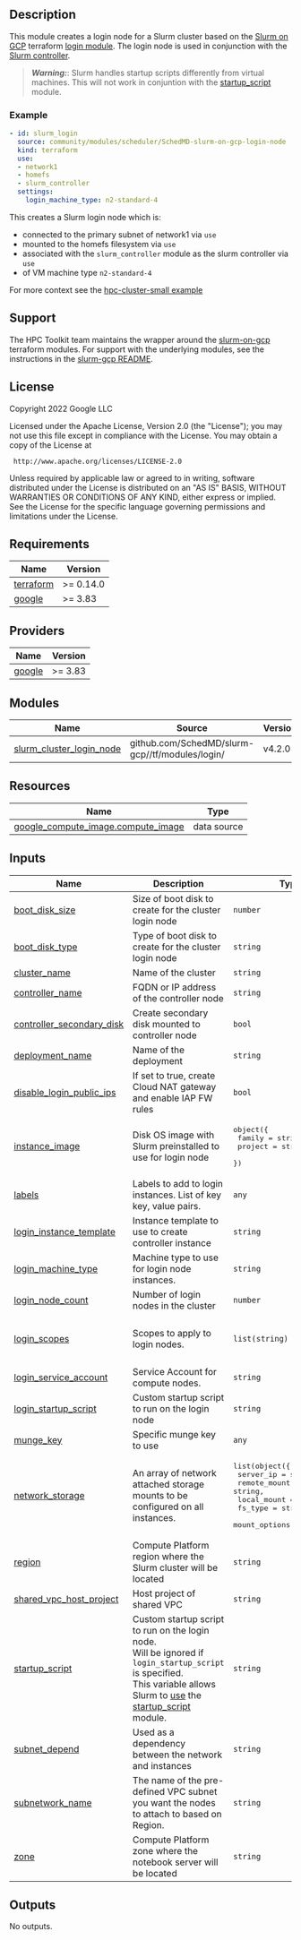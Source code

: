 ## Description

This module creates a login node for a Slurm cluster based on the
[Slurm on GCP][slurm-on-gcp] terraform [login module][login-module]. The login
node is used in conjunction with the
[Slurm controller](../SchedMD-slurm-on-gcp-controller).

> **_Warning:_**: Slurm handles startup scripts differently from virtual
> machines. This will not work in conjuntion with the
> [startup_script](../../../scripts/startup-script/README.md) module.

[login-module]: https://github.com/SchedMD/slurm-gcp/tree/master/tf/modules/login

### Example

```yaml
- id: slurm_login
  source: community/modules/scheduler/SchedMD-slurm-on-gcp-login-node
  kind: terraform
  use:
  - network1
  - homefs
  - slurm_controller
  settings:
    login_machine_type: n2-standard-4
```

This creates a Slurm login node which is:

* connected to the primary subnet of network1 via `use`
* mounted to the homefs filesystem via `use`
* associated with the `slurm_controller` module as the slurm controller via
  `use`
* of VM machine type `n2-standard-4`

For more context see the
[hpc-cluster-small example](../../../../examples/hpc-cluster-small.yaml)

## Support
The HPC Toolkit team maintains the wrapper around the [slurm-on-gcp] terraform
modules. For support with the underlying modules, see the instructions in the
[slurm-gcp README][slurm-gcp-readme].

[slurm-on-gcp]: https://github.com/SchedMD/slurm-gcp
[slurm-gcp-readme]: https://github.com/SchedMD/slurm-gcp#slurm-on-google-cloud-platform

## License

<!-- BEGINNING OF PRE-COMMIT-TERRAFORM DOCS HOOK -->
Copyright 2022 Google LLC

Licensed under the Apache License, Version 2.0 (the "License");
you may not use this file except in compliance with the License.
You may obtain a copy of the License at

     http://www.apache.org/licenses/LICENSE-2.0

Unless required by applicable law or agreed to in writing, software
distributed under the License is distributed on an "AS IS" BASIS,
WITHOUT WARRANTIES OR CONDITIONS OF ANY KIND, either express or implied.
See the License for the specific language governing permissions and
limitations under the License.

## Requirements

| Name | Version |
|------|---------|
| <a name="requirement_terraform"></a> [terraform](#requirement\_terraform) | >= 0.14.0 |
| <a name="requirement_google"></a> [google](#requirement\_google) | >= 3.83 |

## Providers

| Name | Version |
|------|---------|
| <a name="provider_google"></a> [google](#provider\_google) | >= 3.83 |

## Modules

| Name | Source | Version |
|------|--------|---------|
| <a name="module_slurm_cluster_login_node"></a> [slurm\_cluster\_login\_node](#module\_slurm\_cluster\_login\_node) | github.com/SchedMD/slurm-gcp//tf/modules/login/ | v4.2.0 |

## Resources

| Name | Type |
|------|------|
| [google_compute_image.compute_image](https://registry.terraform.io/providers/hashicorp/google/latest/docs/data-sources/compute_image) | data source |

## Inputs

| Name | Description | Type | Default | Required |
|------|-------------|------|---------|:--------:|
| <a name="input_boot_disk_size"></a> [boot\_disk\_size](#input\_boot\_disk\_size) | Size of boot disk to create for the cluster login node | `number` | `20` | no |
| <a name="input_boot_disk_type"></a> [boot\_disk\_type](#input\_boot\_disk\_type) | Type of boot disk to create for the cluster login node | `string` | `"pd-standard"` | no |
| <a name="input_cluster_name"></a> [cluster\_name](#input\_cluster\_name) | Name of the cluster | `string` | `null` | no |
| <a name="input_controller_name"></a> [controller\_name](#input\_controller\_name) | FQDN or IP address of the controller node | `string` | n/a | yes |
| <a name="input_controller_secondary_disk"></a> [controller\_secondary\_disk](#input\_controller\_secondary\_disk) | Create secondary disk mounted to controller node | `bool` | `false` | no |
| <a name="input_deployment_name"></a> [deployment\_name](#input\_deployment\_name) | Name of the deployment | `string` | n/a | yes |
| <a name="input_disable_login_public_ips"></a> [disable\_login\_public\_ips](#input\_disable\_login\_public\_ips) | If set to true, create Cloud NAT gateway and enable IAP FW rules | `bool` | `false` | no |
| <a name="input_instance_image"></a> [instance\_image](#input\_instance\_image) | Disk OS image with Slurm preinstalled to use for login node | <pre>object({<br>    family  = string,<br>    project = string<br>  })</pre> | <pre>{<br>  "family": "schedmd-slurm-21-08-8-hpc-centos-7",<br>  "project": "schedmd-slurm-public"<br>}</pre> | no |
| <a name="input_labels"></a> [labels](#input\_labels) | Labels to add to login instances. List of key key, value pairs. | `any` | `{}` | no |
| <a name="input_login_instance_template"></a> [login\_instance\_template](#input\_login\_instance\_template) | Instance template to use to create controller instance | `string` | `null` | no |
| <a name="input_login_machine_type"></a> [login\_machine\_type](#input\_login\_machine\_type) | Machine type to use for login node instances. | `string` | `"n2-standard-2"` | no |
| <a name="input_login_node_count"></a> [login\_node\_count](#input\_login\_node\_count) | Number of login nodes in the cluster | `number` | `1` | no |
| <a name="input_login_scopes"></a> [login\_scopes](#input\_login\_scopes) | Scopes to apply to login nodes. | `list(string)` | <pre>[<br>  "https://www.googleapis.com/auth/monitoring.write",<br>  "https://www.googleapis.com/auth/logging.write",<br>  "https://www.googleapis.com/auth/devstorage.read_only"<br>]</pre> | no |
| <a name="input_login_service_account"></a> [login\_service\_account](#input\_login\_service\_account) | Service Account for compute nodes. | `string` | `null` | no |
| <a name="input_login_startup_script"></a> [login\_startup\_script](#input\_login\_startup\_script) | Custom startup script to run on the login node | `string` | `null` | no |
| <a name="input_munge_key"></a> [munge\_key](#input\_munge\_key) | Specific munge key to use | `any` | `null` | no |
| <a name="input_network_storage"></a> [network\_storage](#input\_network\_storage) | An array of network attached storage mounts to be configured on all instances. | <pre>list(object({<br>    server_ip    = string,<br>    remote_mount = string,<br>    local_mount  = string,<br>    fs_type      = string,<br>  mount_options = string }))</pre> | `[]` | no |
| <a name="input_region"></a> [region](#input\_region) | Compute Platform region where the Slurm cluster will be located | `string` | n/a | yes |
| <a name="input_shared_vpc_host_project"></a> [shared\_vpc\_host\_project](#input\_shared\_vpc\_host\_project) | Host project of shared VPC | `string` | `null` | no |
| <a name="input_startup_script"></a> [startup\_script](#input\_startup\_script) | Custom startup script to run on the login node. <br>  Will be ignored if `login_startup_script` is specified.<br>  This variable allows Slurm to [use](https://github.com/GoogleCloudPlatform/hpc-toolkit/tree/main/modules#use-optional) the [startup\_script](https://github.com/GoogleCloudPlatform/hpc-toolkit/tree/main/modules/scripts/startup-script) module. | `string` | `null` | no |
| <a name="input_subnet_depend"></a> [subnet\_depend](#input\_subnet\_depend) | Used as a dependency between the network and instances | `string` | `""` | no |
| <a name="input_subnetwork_name"></a> [subnetwork\_name](#input\_subnetwork\_name) | The name of the pre-defined VPC subnet you want the nodes to attach to based on Region. | `string` | `null` | no |
| <a name="input_zone"></a> [zone](#input\_zone) | Compute Platform zone where the notebook server will be located | `string` | n/a | yes |

## Outputs

No outputs.
<!-- END OF PRE-COMMIT-TERRAFORM DOCS HOOK -->
